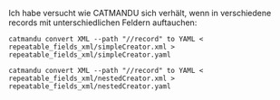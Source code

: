 Ich habe versucht wie CATMANDU sich verhält, wenn in verschiedene records mit unterschiedlichen Feldern auftauchen:

`catmandu convert XML --path "//record" to YAML < repeatable_fields_xml/simpleCreator.xml > repeatable_fields_xml/simpleCreator.yaml`

`catmandu convert XML --path "//record" to YAML < repeatable_fields_xml/nestedCreator.xml > repeatable_fields_xml/nestedCreator.yaml`